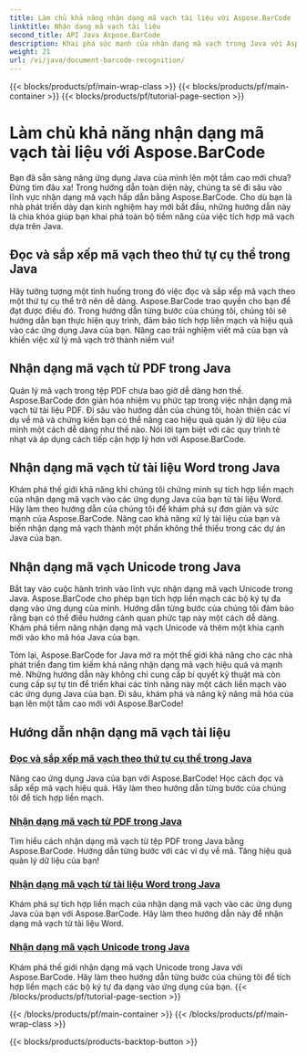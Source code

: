 ```yaml
---
title: Làm chủ khả năng nhận dạng mã vạch tài liệu với Aspose.BarCode
linktitle: Nhận dạng mã vạch tài liệu
second_title: API Java Aspose.BarCode
description: Khai phá sức mạnh của nhận dạng mã vạch trong Java với Aspose.BarCode! Tìm hiểu cách tích hợp, đọc và sắp xếp liền mạch mã vạch từ các tệp PDF, tài liệu Word và bộ Unicode.
weight: 21
url: /vi/java/document-barcode-recognition/
---
```


{{< blocks/products/pf/main-wrap-class >}}
{{< blocks/products/pf/main-container >}}
{{< blocks/products/pf/tutorial-page-section >}}

# Làm chủ khả năng nhận dạng mã vạch tài liệu với Aspose.BarCode


Bạn đã sẵn sàng nâng ứng dụng Java của mình lên một tầm cao mới chưa? Đừng tìm đâu xa! Trong hướng dẫn toàn diện này, chúng ta sẽ đi sâu vào lĩnh vực nhận dạng mã vạch hấp dẫn bằng Aspose.BarCode. Cho dù bạn là nhà phát triển dày dạn kinh nghiệm hay mới bắt đầu, những hướng dẫn này là chìa khóa giúp bạn khai phá toàn bộ tiềm năng của việc tích hợp mã vạch dựa trên Java.

## Đọc và sắp xếp mã vạch theo thứ tự cụ thể trong Java

Hãy tưởng tượng một tình huống trong đó việc đọc và sắp xếp mã vạch theo một thứ tự cụ thể trở nên dễ dàng. Aspose.BarCode trao quyền cho bạn để đạt được điều đó. Trong hướng dẫn từng bước của chúng tôi, chúng tôi sẽ hướng dẫn bạn thực hiện quy trình, đảm bảo tích hợp liền mạch và hiệu quả vào các ứng dụng Java của bạn. Nâng cao trải nghiệm viết mã của bạn và khiến việc xử lý mã vạch trở thành niềm vui!

## Nhận dạng mã vạch từ PDF trong Java

Quản lý mã vạch trong tệp PDF chưa bao giờ dễ dàng hơn thế. Aspose.BarCode đơn giản hóa nhiệm vụ phức tạp trong việc nhận dạng mã vạch từ tài liệu PDF. Đi sâu vào hướng dẫn của chúng tôi, hoàn thiện các ví dụ về mã và chứng kiến bạn có thể nâng cao hiệu quả quản lý dữ liệu của mình một cách dễ dàng như thế nào. Nói lời tạm biệt với các quy trình tẻ nhạt và áp dụng cách tiếp cận hợp lý hơn với Aspose.BarCode.

## Nhận dạng mã vạch từ tài liệu Word trong Java

Khám phá thế giới khả năng khi chúng tôi chứng minh sự tích hợp liền mạch của nhận dạng mã vạch vào các ứng dụng Java của bạn từ tài liệu Word. Hãy làm theo hướng dẫn của chúng tôi để khám phá sự đơn giản và sức mạnh của Aspose.BarCode. Nâng cao khả năng xử lý tài liệu của bạn và biến nhận dạng mã vạch thành một phần không thể thiếu trong các dự án Java của bạn.

## Nhận dạng mã vạch Unicode trong Java

Bắt tay vào cuộc hành trình vào lĩnh vực nhận dạng mã vạch Unicode trong Java. Aspose.BarCode cho phép bạn tích hợp liền mạch các bộ ký tự đa dạng vào ứng dụng của mình. Hướng dẫn từng bước của chúng tôi đảm bảo rằng bạn có thể điều hướng cảnh quan phức tạp này một cách dễ dàng. Khám phá tiềm năng nhận dạng mã vạch Unicode và thêm một khía cạnh mới vào kho mã hóa Java của bạn.

Tóm lại, Aspose.BarCode for Java mở ra một thế giới khả năng cho các nhà phát triển đang tìm kiếm khả năng nhận dạng mã vạch hiệu quả và mạnh mẽ. Những hướng dẫn này không chỉ cung cấp bí quyết kỹ thuật mà còn cung cấp sự tự tin để triển khai các tính năng này một cách liền mạch vào các ứng dụng Java của bạn. Đi sâu, khám phá và nâng kỹ năng mã hóa của bạn lên một tầm cao mới với Aspose.BarCode!
## Hướng dẫn nhận dạng mã vạch tài liệu
### [Đọc và sắp xếp mã vạch theo thứ tự cụ thể trong Java](./reading-sorting-barcodes-specific-order/)
Nâng cao ứng dụng Java của bạn với Aspose.BarCode! Học cách đọc và sắp xếp mã vạch hiệu quả. Hãy làm theo hướng dẫn từng bước của chúng tôi để tích hợp liền mạch.
### [Nhận dạng mã vạch từ PDF trong Java](./recognizing-barcodes-from-pdf/)
Tìm hiểu cách nhận dạng mã vạch từ tệp PDF trong Java bằng Aspose.BarCode. Hướng dẫn từng bước với các ví dụ về mã. Tăng hiệu quả quản lý dữ liệu của bạn!
### [Nhận dạng mã vạch từ tài liệu Word trong Java](./recognizing-barcodes-from-word/)
Khám phá sự tích hợp liền mạch của nhận dạng mã vạch vào các ứng dụng Java của bạn với Aspose.BarCode. Hãy làm theo hướng dẫn này để nhận dạng mã vạch từ tài liệu Word.
### [Nhận dạng mã vạch Unicode trong Java](./recognizing-unicode-barcodes/)
Khám phá thế giới nhận dạng mã vạch Unicode trong Java với Aspose.BarCode. Hãy làm theo hướng dẫn từng bước của chúng tôi để tích hợp liền mạch các bộ ký tự đa dạng vào ứng dụng của bạn.
{{< /blocks/products/pf/tutorial-page-section >}}

{{< /blocks/products/pf/main-container >}}
{{< /blocks/products/pf/main-wrap-class >}}

{{< blocks/products/products-backtop-button >}}
